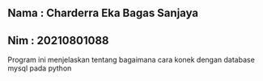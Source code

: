 ## Nama : Charderra Eka Bagas Sanjaya
## Nim : 20210801088

Program ini menjelaskan tentang bagaimana cara konek dengan database mysql pada python
